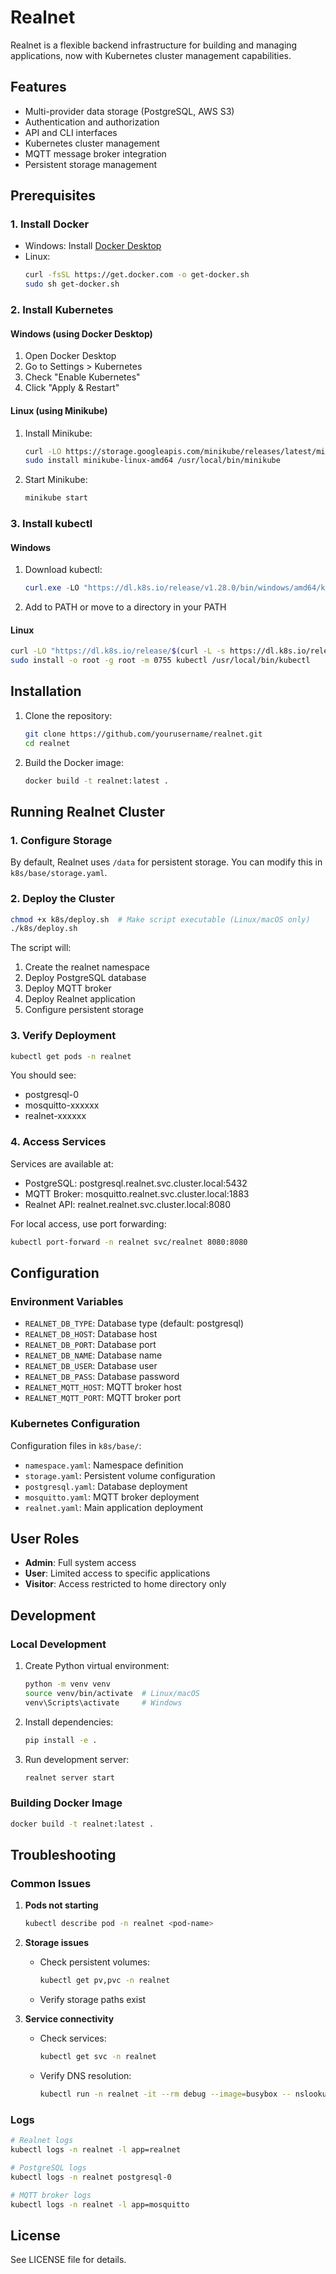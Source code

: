 # Realnet

Realnet is a flexible backend infrastructure for building and managing applications, now with Kubernetes cluster management capabilities.

## Features

- Multi-provider data storage (PostgreSQL, AWS S3)
- Authentication and authorization
- API and CLI interfaces
- Kubernetes cluster management
- MQTT message broker integration
- Persistent storage management

## Prerequisites

### 1. Install Docker
- Windows: Install [Docker Desktop](https://www.docker.com/products/docker-desktop)
- Linux:
  ```bash
  curl -fsSL https://get.docker.com -o get-docker.sh
  sudo sh get-docker.sh
  ```

### 2. Install Kubernetes
#### Windows (using Docker Desktop)
1. Open Docker Desktop
2. Go to Settings > Kubernetes
3. Check "Enable Kubernetes"
4. Click "Apply & Restart"

#### Linux (using Minikube)
1. Install Minikube:
   ```bash
   curl -LO https://storage.googleapis.com/minikube/releases/latest/minikube-linux-amd64
   sudo install minikube-linux-amd64 /usr/local/bin/minikube
   ```
2. Start Minikube:
   ```bash
   minikube start
   ```

### 3. Install kubectl
#### Windows
1. Download kubectl:
   ```powershell
   curl.exe -LO "https://dl.k8s.io/release/v1.28.0/bin/windows/amd64/kubectl.exe"
   ```
2. Add to PATH or move to a directory in your PATH

#### Linux
```bash
curl -LO "https://dl.k8s.io/release/$(curl -L -s https://dl.k8s.io/release/stable.txt)/bin/linux/amd64/kubectl"
sudo install -o root -g root -m 0755 kubectl /usr/local/bin/kubectl
```

## Installation

1. Clone the repository:
   ```bash
   git clone https://github.com/yourusername/realnet.git
   cd realnet
   ```

2. Build the Docker image:
   ```bash
   docker build -t realnet:latest .
   ```

## Running Realnet Cluster

### 1. Configure Storage
By default, Realnet uses `/data` for persistent storage. You can modify this in `k8s/base/storage.yaml`.

### 2. Deploy the Cluster
```bash
chmod +x k8s/deploy.sh  # Make script executable (Linux/macOS only)
./k8s/deploy.sh
```

The script will:
1. Create the realnet namespace
2. Deploy PostgreSQL database
3. Deploy MQTT broker
4. Deploy Realnet application
5. Configure persistent storage

### 3. Verify Deployment
```bash
kubectl get pods -n realnet
```

You should see:
- postgresql-0
- mosquitto-xxxxxx
- realnet-xxxxxx

### 4. Access Services

Services are available at:
- PostgreSQL: postgresql.realnet.svc.cluster.local:5432
- MQTT Broker: mosquitto.realnet.svc.cluster.local:1883
- Realnet API: realnet.realnet.svc.cluster.local:8080

For local access, use port forwarding:
```bash
kubectl port-forward -n realnet svc/realnet 8080:8080
```

## Configuration

### Environment Variables
- `REALNET_DB_TYPE`: Database type (default: postgresql)
- `REALNET_DB_HOST`: Database host
- `REALNET_DB_PORT`: Database port
- `REALNET_DB_NAME`: Database name
- `REALNET_DB_USER`: Database user
- `REALNET_DB_PASS`: Database password
- `REALNET_MQTT_HOST`: MQTT broker host
- `REALNET_MQTT_PORT`: MQTT broker port

### Kubernetes Configuration
Configuration files in `k8s/base/`:
- `namespace.yaml`: Namespace definition
- `storage.yaml`: Persistent volume configuration
- `postgresql.yaml`: Database deployment
- `mosquitto.yaml`: MQTT broker deployment
- `realnet.yaml`: Main application deployment

## User Roles

- **Admin**: Full system access
- **User**: Limited access to specific applications
- **Visitor**: Access restricted to home directory only

## Development

### Local Development
1. Create Python virtual environment:
   ```bash
   python -m venv venv
   source venv/bin/activate  # Linux/macOS
   venv\Scripts\activate     # Windows
   ```

2. Install dependencies:
   ```bash
   pip install -e .
   ```

3. Run development server:
   ```bash
   realnet server start
   ```

### Building Docker Image
```bash
docker build -t realnet:latest .
```

## Troubleshooting

### Common Issues

1. **Pods not starting**
   ```bash
   kubectl describe pod -n realnet <pod-name>
   ```

2. **Storage issues**
   - Check persistent volumes:
     ```bash
     kubectl get pv,pvc -n realnet
     ```
   - Verify storage paths exist

3. **Service connectivity**
   - Check services:
     ```bash
     kubectl get svc -n realnet
     ```
   - Verify DNS resolution:
     ```bash
     kubectl run -n realnet -it --rm debug --image=busybox -- nslookup postgresql
     ```

### Logs
```bash
# Realnet logs
kubectl logs -n realnet -l app=realnet

# PostgreSQL logs
kubectl logs -n realnet postgresql-0

# MQTT broker logs
kubectl logs -n realnet -l app=mosquitto
```

## License

See LICENSE file for details.
